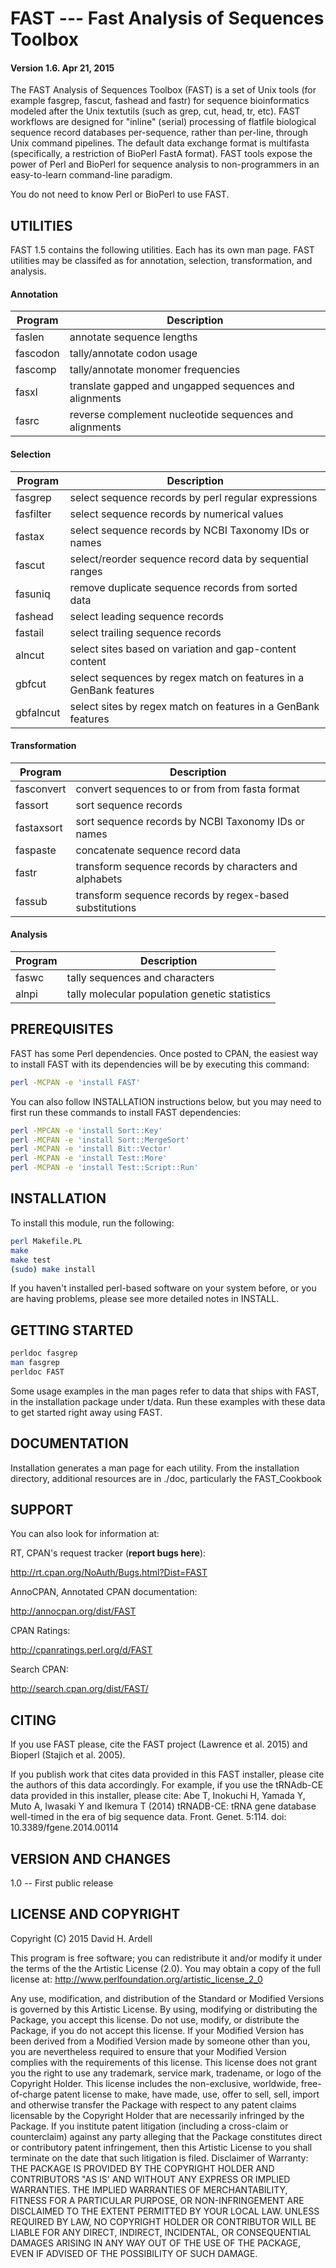 FAST --- Fast Analysis of Sequences Toolbox
==============

#### Version 1.6. Apr 21, 2015 ####

The FAST Analysis of Sequences Toolbox (FAST) is a set of Unix tools
(for example fasgrep, fascut, fashead and fastr) for sequence
bioinformatics modeled after the Unix textutils (such as grep, cut,
head, tr, etc). FAST workflows are designed for "inline" (serial)
processing of flatfile biological sequence record databases
per-sequence, rather than per-line, through Unix command
pipelines. The default data exchange format is multifasta
(specifically, a restriction of BioPerl FastA format). FAST tools
expose the power of Perl and BioPerl for sequence analysis to
non-programmers in an easy-to-learn command-line paradigm.

You do not need to know Perl or BioPerl to use FAST.

UTILITIES
----------

FAST 1.5 contains the following utilities. Each has its own man
page. FAST utilities may be classifed as for annotation, selection,
transformation, and analysis.

#### Annotation ####
| Program | Description |
| ----------- | ----------- |
| faslen     | annotate sequence lengths |
| fascodon   | tally/annotate codon usage |
| fascomp    | tally/annotate monomer frequencies |
| fasxl      | translate gapped and ungapped sequences and alignments |
| fasrc      | reverse complement nucleotide sequences and alignments |

#### Selection ####
| Program | Description |
| ----------- | ----------- |
| fasgrep    | select sequence records by perl regular expressions |
| fasfilter  | select sequence records by numerical values |
| fastax     | select sequence records by NCBI Taxonomy IDs or names |
| fascut     | select/reorder sequence record data by sequential ranges |
| fasuniq    | remove duplicate sequence records from sorted data |
| fashead    | select leading sequence records |
| fastail    | select trailing sequence records |
| alncut     | select sites based on variation and gap-content content |
| gbfcut     | select sequences by regex match on features in a GenBank features |
| gbfalncut  | select sites by regex match on features in a GenBank features |

#### Transformation ####
| Program | Description |
| ----------- | ----------- |
| fasconvert | convert sequences to or from from fasta format |
| fassort    | sort sequence records |
| fastaxsort | sort sequence records by NCBI Taxonomy IDs or names |
| faspaste   | concatenate sequence record data |
| fastr      | transform sequence records by characters and alphabets |
| fassub     | transform sequence records by regex-based substitutions |

#### Analysis ####
| Program | Description |
| ----------- | ----------- |
| faswc      | tally sequences and characters |
| alnpi      | tally molecular population genetic statistics|

PREREQUISITES
--------------

FAST has some Perl dependencies. Once posted to CPAN, the easiest way
to install FAST with its dependencies will be by executing this
command:

```bash
perl -MCPAN -e 'install FAST'
```
You can also follow INSTALLATION instructions below, but you may need to
first run these commands to install FAST dependencies:

```bash 
perl -MPCAN -e 'install Sort::Key'
perl -MCPAN -e 'install Sort::MergeSort'
perl -MCPAN -e 'install Bit::Vector'
perl -MCPAN -e 'install Test::More'
perl -MCPAN -e 'install Test::Script::Run'
```

INSTALLATION
--------------
To install this module, run the following:

```bash
perl Makefile.PL
make
make test
(sudo) make install
```

If you haven't installed perl-based software on your system before, or
you are having problems, please see more detailed notes in INSTALL.

GETTING STARTED
--------------

```bash
perldoc fasgrep
man fasgrep
perldoc FAST
```

Some usage examples in the man pages refer to data that ships with
FAST, in the installation package under t/data. Run these examples
with these data to get started right away using FAST.

DOCUMENTATION
--------------
Installation generates a man page for each utility. From the installation
directory, additional resources are in ./doc, particularly the FAST_Cookbook

SUPPORT
--------------
You can also look for information at:

RT, CPAN's request tracker (**report bugs here**):

http://rt.cpan.org/NoAuth/Bugs.html?Dist=FAST

AnnoCPAN, Annotated CPAN documentation:

http://annocpan.org/dist/FAST

CPAN Ratings:

http://cpanratings.perl.org/d/FAST

Search CPAN:

http://search.cpan.org/dist/FAST/

CITING
--------------
If you use FAST please, cite the FAST project (Lawrence et al. 2015)
and Bioperl (Stajich et al. 2005). 

If you publish work that cites data
provided in this FAST installer, please cite the authors of this data
accordingly. For example, if you use the tRNAdb-CE data provided in
this installer, please cite: Abe T, Inokuchi H, Yamada Y, Muto A,
Iwasaki Y and Ikemura T (2014) tRNADB-CE: tRNA gene database
well-timed in the era of big sequence data. Front. Genet. 5:114. doi:
10.3389/fgene.2014.00114

VERSION AND CHANGES
--------------
1.0 -- First public release

LICENSE AND COPYRIGHT
--------------
Copyright (C) 2015 David H. Ardell

This program is free software; you can redistribute it and/or modify it
under the terms of the the Artistic License (2.0). You may obtain a
copy of the full license at:
http://www.perlfoundation.org/artistic_license_2_0

Any use, modification, and distribution of the Standard or Modified
Versions is governed by this Artistic License. By using, modifying or
distributing the Package, you accept this license. Do not use, modify,
or distribute the Package, if you do not accept this license.
If your Modified Version has been derived from a Modified Version made
by someone other than you, you are nevertheless required to ensure that
your Modified Version complies with the requirements of this license.
This license does not grant you the right to use any trademark, service
mark, tradename, or logo of the Copyright Holder.
This license includes the non-exclusive, worldwide, free-of-charge
patent license to make, have made, use, offer to sell, sell, import and
otherwise transfer the Package with respect to any patent claims
licensable by the Copyright Holder that are necessarily infringed by the
Package. If you institute patent litigation (including a cross-claim or
counterclaim) against any party alleging that the Package constitutes
direct or contributory patent infringement, then this Artistic License
to you shall terminate on the date that such litigation is filed.
Disclaimer of Warranty: THE PACKAGE IS PROVIDED BY THE COPYRIGHT HOLDER
AND CONTRIBUTORS "AS IS' AND WITHOUT ANY EXPRESS OR IMPLIED WARRANTIES.
THE IMPLIED WARRANTIES OF MERCHANTABILITY, FITNESS FOR A PARTICULAR
PURPOSE, OR NON-INFRINGEMENT ARE DISCLAIMED TO THE EXTENT PERMITTED BY
YOUR LOCAL LAW. UNLESS REQUIRED BY LAW, NO COPYRIGHT HOLDER OR
CONTRIBUTOR WILL BE LIABLE FOR ANY DIRECT, INDIRECT, INCIDENTAL, OR
CONSEQUENTIAL DAMAGES ARISING IN ANY WAY OUT OF THE USE OF THE PACKAGE,
EVEN IF ADVISED OF THE POSSIBILITY OF SUCH DAMAGE.
